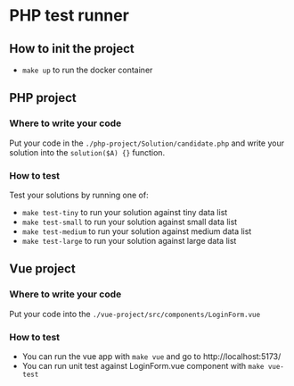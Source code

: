 # PHP test runner

## How to init the project
- ```make up``` to run the docker container

## PHP project
### Where to write your code
Put your code in the ```./php-project/Solution/candidate.php``` and write your solution into the ```solution($A) {}``` function.

### How to test
Test your solutions by running one of:
- ```make test-tiny``` to run your solution against tiny data list
- ```make test-small``` to run your solution against small data list
- ```make test-medium``` to run your solution against medium data list
- ```make test-large``` to run your solution against large data list

## Vue project
### Where to write your code
Put your code into the ```./vue-project/src/components/LoginForm.vue```

### How to test
- You can run the vue app with ```make vue``` and go to http://localhost:5173/
- You can run unit test against LoginForm.vue component with ```make vue-test```
